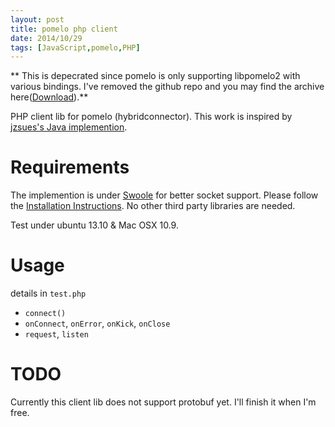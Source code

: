 ```yaml
---
layout: post
title: pomelo php client
date: 2014/10/29
tags: [JavaScript,pomelo,PHP]
---
```


** This is depecrated since pomelo is only supporting libpomelo2 with various bindings. I've removed the github repo and you may find the archive here([Download](/downloads/pomelo-php-client-master.zip)).**

<!--more-->

PHP client lib for pomelo (hybridconnector). This work is inspired by [jzsues's Java implemention](https://github.com/jzsues/pomelo-websocket-java-client). 

# Requirements

The implemention is under [Swoole](http://www.swoole.com/) for better socket support. Please follow the [Installation Instructions](http://wiki.swoole.com/wiki/page/6.html). No other third party libraries are needed.

Test under ubuntu 13.10 & Mac OSX 10.9.

# Usage

details in `test.php`

- `connect()`
- `onConnect`, `onError`, `onKick`, `onClose`
- `request`, `listen`

# TODO

Currently this client lib does not support protobuf yet. I'll finish it when I'm free.
